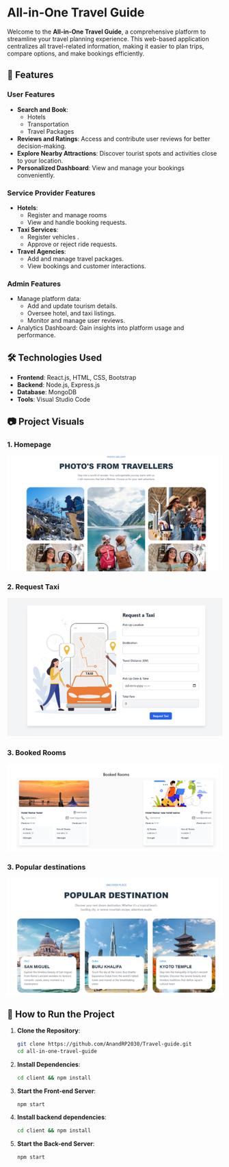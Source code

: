 # All-in-One Travel Guide


Welcome to the **All-in-One Travel Guide**, a comprehensive platform to streamline your travel planning experience. This web-based application centralizes all travel-related information, making it easier to plan trips, compare options, and make bookings efficiently.

## 🌟 Features

### User Features
- **Search and Book**:
  - Hotels
  - Transportation
  - Travel Packages
- **Reviews and Ratings**: Access and contribute user reviews for better decision-making.
- **Explore Nearby Attractions**: Discover tourist spots and activities close to your location.
- **Personalized Dashboard**: View and manage your bookings conveniently.

### Service Provider Features
- **Hotels**:
  - Register and manage rooms
  - View and handle booking requests.
- **Taxi Services**:
  - Register vehicles .
  - Approve or reject ride requests.
- **Travel Agencies**:
  - Add and manage travel packages.
  - View bookings and customer interactions.

### Admin Features
- Manage platform data:
  - Add and update tourism details.
  - Oversee hotel, and taxi listings.
  - Monitor and manage user reviews.
- Analytics Dashboard: Gain insights into platform usage and performance.

## 🛠️ Technologies Used

- **Frontend**: React.js, HTML, CSS, Bootstrap
- **Backend**: Node.js, Express.js
- **Database**: MongoDB
- **Tools**: Visual Studio Code

## 📷 Project Visuals

### 1. Homepage
![Homepage](./readmeAssets/traveller-photos.png)

### 2. Request Taxi
![Search and Booking](./readmeAssets/request-taxi.png)

### 3. Booked Rooms
![Admin Dashboard](./readmeAssets/booked-rooms.png)

### 3. Popular destinations
![Admin Dashboard](./readmeAssets/popular-destinations.png)

## 📖 How to Run the Project

1. **Clone the Repository**:
   ```bash
   git clone https://github.com/AnandRP2030/Travel-guide.git
   cd all-in-one-travel-guide
   ```

2. **Install Dependencies**:
   ```bash
   cd client && npm install
   ```

3. **Start the Front-end Server**:
   ```bash
   npm start
   ```

4. **Install backend dependencies**:
    ```bash
   cd client && npm install
   ```

5. **Start the Back-end Server**:
    ```bash
   npm start
   ```

